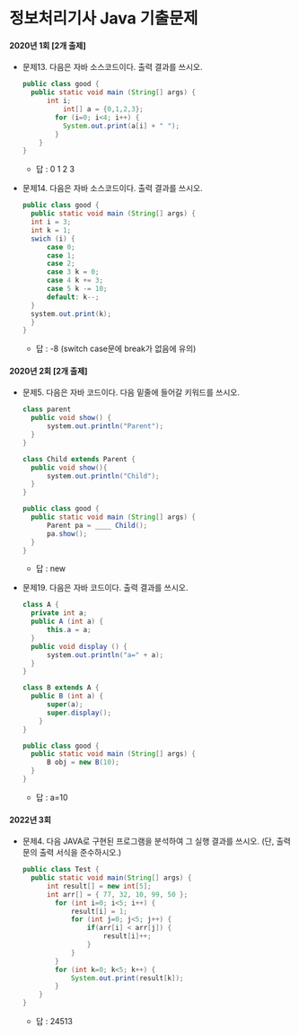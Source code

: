 # 정보처리기사 Java 기출문제



#### 2020년 1회 [2개 출제]

- 문제13. 다음은 자바 소스코드이다. 출력 결과를 쓰시오.

  ```java
  public class good {
  	public static void main (String[] args) {
      	int i;
        	int[] a = {0,1,2,3};
          for (i=0; i<4; i++) {
          	System.out.print(a[i] + " ");
          }
      }
  }
  ```

  - 답 : 0 1 2 3

- 문제14. 다음은 자바 소스코드이다. 출력 결과를 쓰시오.

  ```java
  public class good {
  	public static void main (String[] args) {
  	int i = 3;
  	int k = 1;
  	swich (i) {
  		case 0;
  		case 1;
  		case 2;
  		case 3 k = 0;
  		case 4 k += 3;
  		case 5 k -= 10;
  		default: k--;
  	}
  	system.out.print(k);
  	}
  }
  ```

  - 답 : -8 (switch case문에 break가 없음에 유의)



#### 2020년 2회 [2개 출제]

- 문제5. 다음은 자바 코드이다. 다음 밑줄에 들어갈 키워드를 쓰시오.

  ```java
  class parent
  	public void show() {
  		system.out.println("Parent");
  	}
  }
  
  class Child extends Parent {
  	public void show(){
  		system.out.println("Child");
  	}
  }
  
  public class good {
  	public static void main (String[] args) {
  		Parent pa = ____ Child();
  	    pa.show();
  	}
  }
  ```

  - 답 : new

- 문제19. 다음은 자바 코드이다. 출력 결과를 쓰시오.

  ```java
  class A {
  	private int a;
  	public A (int a) {
  		this.a = a;
  	}
  	public void display () {
  		system.out.println("a=" + a);
  	}
  }
  
  class B extends A {
  	public B (int a) {
  		super(a);
  	    super.display();
      }
  }
  
  public class good {
  	public static void main (String[] args) {
  		B obj = new B(10);
  	}
  }
  ```

  - 답 : a=10



#### 2022년 3회

- 문제4. 다음 JAVA로 구현된 프로그램을 분석하여 그 실행 결과를 쓰시오. (단, 출력문의 출력 서식을 준수하시오.)

  ```java
  public class Test {
  	public static void main(String[] args) {
  		int result[] = new int[5];
  		int arr[] = { 77, 32, 10, 99, 50 };
          for (int i=0; i<5; i++) {
              result[i] = 1;
              for (int j=0; j<5; j++) {
                  if(arr[i] < arr[j]) {
                      result[i]++;
                  }
              }
          }
          for (int k=0; k<5; k++) {
              System.out.print(result[k]);
          }
      }
  }
  ```
  
  - 답 : 24513

